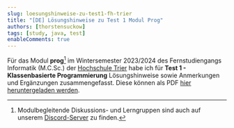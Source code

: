 ```yaml
---
slug: loesungshinweise-zu-test1-fh-trier
title: "[DE] Lösungshinweise zu Test 1 Modul Prog"  
authors: [thorstensuckow]
tags: [study, java, test]
enableComments: true
---
```


Für das Modul **prog**[^1] im Wintersemester 2023/2024 des Fernstudiengangs Informatik (M.C.Sc.) der 
[Hochschule Trier](https://www.hochschule-trier.de/) habe ich für **Test 1 - Klassenbasierte Programmierung** 
Lösungshinweise sowie Anmerkungen und Ergänzungen zusammengefasst. Diese können als PDF 
[hier heruntergeladen werden](./loesungshinweise-test1-prog-ws-23-24-fh-trier.pdf).  

[^1]: Modulbegleitende Diskussions- und Lerngruppen sind auch auf unserem [Discord-Server](https://discord.gg/NXFKpXmnU) zu finden. 